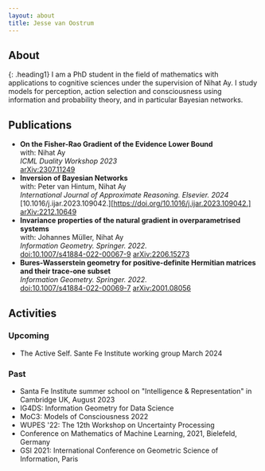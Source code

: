 ```yaml
---
layout: about
title: Jesse van Oostrum
---
```


## About
{: .heading1}
I am a PhD student in the field of mathematics with applications to cognitive sciences under the supervision of Nihat Ay. I study models for perception, action selection and consciousness using information and probability theory, and in particular Bayesian networks. 

## Publications

- **On the Fisher-Rao Gradient of the Evidence Lower Bound**  
with: Nihat Ay  
_ICML Duality Workshop 2023_  
[arXiv:2307.11249](https://arxiv.org/abs/2307.11249)
- **Inversion of Bayesian Networks**   
with: Peter van Hintum, Nihat Ay  
_International Journal of Approximate Reasoning. Elsevier. 2024_
[10.1016/j.ijar.2023.109042.][https://doi.org/10.1016/j.ijar.2023.109042.]
[arXiv:2212.10649](https://arxiv.org/abs/2212.10649)
- **Invariance properties of the natural gradient in overparametrised systems**  
with: Johannes Müller, Nihat Ay   
_Information Geometry. Springer. 2022._  
[doi:10.1007/s41884-022-00067-9](https://doi.org/10.1007/s41884-022-00067-9) [arXiv:2206.15273](https://arxiv.org/abs/2206.15273)
- **Bures-Wasserstein geometry for positive-definite Hermitian matrices and their trace-one subset**  
_Information Geometry. Springer. 2022._   
[doi:10.1007/s41884-022-00069-7](https://doi.org/10.1007/s41884-022-00069-7) [arXiv:2001.08056](https://arxiv.org/abs/2001.08056)

## Activities

### Upcoming
- The Active Self. Sante Fe Institute working group March 2024

### Past
- Santa Fe Institute summer school on "Intelligence & Representation" in Cambridge UK, August 2023
- IG4DS: Information Geometry for Data Science
- MoC3: Models of Consciousness 2022
- WUPES '22: The 12th Workshop on Uncertainty Processing
- Conference on Mathematics of Machine Learning, 2021, Bielefeld, Germany
- GSI 2021: International Conference on Geometric Science of Information, Paris
